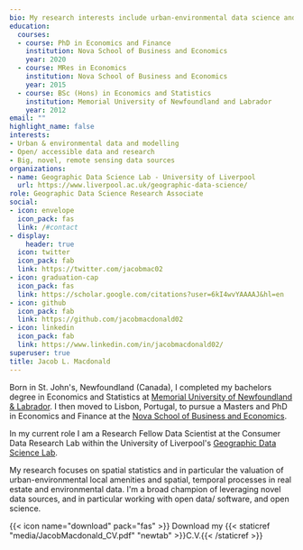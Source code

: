 ```yaml
--- 
bio: My research interests include urban-environmental data science and impact evaluation.
education:
  courses:
  - course: PhD in Economics and Finance
    institution: Nova School of Business and Economics
    year: 2020
  - course: MRes in Economics
    institution: Nova School of Business and Economics
    year: 2015
  - course: BSc (Hons) in Economics and Statistics
    institution: Memorial University of Newfoundland and Labrador
    year: 2012
email: ""
highlight_name: false
interests:
- Urban & environmental data and modelling
- Open/ accessible data and research
- Big, novel, remote sensing data sources
organizations:
- name: Geographic Data Science Lab - University of Liverpool
  url: https://www.liverpool.ac.uk/geographic-data-science/
role: Geographic Data Science Research Associate
social:
- icon: envelope
  icon_pack: fas
  link: /#contact
- display:
    header: true
  icon: twitter
  icon_pack: fab
  link: https://twitter.com/jacobmac02
- icon: graduation-cap
  icon_pack: fas
  link: https://scholar.google.com/citations?user=6kI4wvYAAAAJ&hl=en
- icon: github
  icon_pack: fab
  link: https://github.com/jacobmacdonald02
- icon: linkedin
  icon_pack: fab 
  link: https://www.linkedin.com/in/jacobmacdonald02/
superuser: true
title: Jacob L. Macdonald
---
```


Born in St. John's, Newfoundland (Canada), I completed my bachelors degree in Economics and Statistics at [Memorial University of Newfoundland & Labrador](https://www.mun.ca/). I then moved to Lisbon, Portugal, to pursue a Masters and PhD in Economics and Finance at the [Nova School of Business and Economics](https://www2.novasbe.unl.pt/en/).

In my current role I am a Research Fellow Data Scientist at the Consumer Data Research Lab within the University of Liverpool's [Geographic Data Science Lab](https://www.liverpool.ac.uk/geographic-data-science/).

My research focuses on spatial statistics and in particular the valuation of urban-environmental local amenities and spatial, temporal processes in real estate and environmental data. I'm a broad champion of leveraging novel data sources, and in particular working with open data/ software, and open science.

{{< icon name="download" pack="fas" >}} Download my {{< staticref "media/JacobMacdonald_CV.pdf" "newtab" >}}C.V.{{< /staticref >}}
